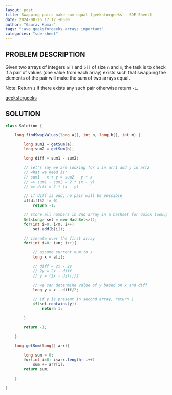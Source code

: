 ```yaml
---
layout: post
title: Swapping pairs make sum equal (geeksforgeeks - SDE Sheet)
date: 2024-08-25 17:12 +0530
author: "Gaurav Kumar"
tags: "java geeksforgeeks arrays important"
categories: "sde-sheet"
---
```


## PROBLEM DESCRIPTION

Given two arrays of integers `a[]` and `b[]` of size `n` and `m`, the task is to check if a pair of values (one value from each array) exists such that swapping the elements of the pair will make the sum of two arrays equal.

Note: Return `1` if there exists any such pair otherwise return `-1`.

[geeksforgeeks](https://www.geeksforgeeks.org/problems/swapping-pairs-make-sum-equal4142/1?page=2)

## SOLUTION

```java
class Solution {

    long findSwapValues(long a[], int n, long b[], int m) {

        long sum1 = getSum(a);
        long sum2 = getSum(b);

        long diff = sum1 - sum2;

        // let's say we are looking for x in arr1 and y in arr2
        // what we need is:
        // sum1 - x + y = sum2 - y + x
        // => sum1 - sum2 = 2 * (x - y)
        // => diff = 2 * (x - y)

        // if diff is odd, no pair will be possible
        if(diff%2 != 0)
            return -1;

        // store all numbers in 2nd array in a hashset for quick lookup
        Set<Long> set = new HashSet<>();
        for(int i=0; i<m; i++)
            set.add(b[i]);

        // iterate over the first array
        for(int i=0; i<n; i++){

            // assume current num to x
            long x = a[i];

            // diff = 2x - 2y
            // 2y = 2x - diff
            // y = (2x - diff)/2

            // we can determine value of y based on x and diff
            long y = x - diff/2;

            // if y is present in second array, return 1
            if(set.contains(y))
                return 1;

        }

        return -1;

    }

    long getSum(long[] arr){

        long sum = 0;
        for(int i=0; i<arr.length; i++)
            sum += arr[i];
        return sum;

    }

}
```
